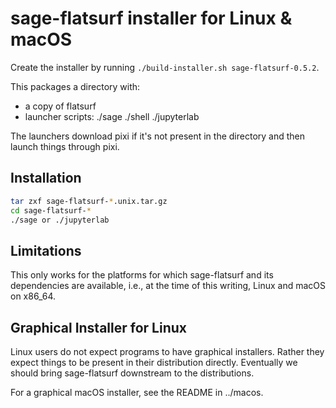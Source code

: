 # sage-flatsurf installer for Linux & macOS

Create the installer by running `./build-installer.sh sage-flatsurf-0.5.2`.

This packages a directory with:

* a copy of flatsurf
* launcher scripts: ./sage ./shell ./jupyterlab

The launchers download pixi if it's not present in the directory and then
launch things through pixi.

## Installation

```sh
tar zxf sage-flatsurf-*.unix.tar.gz
cd sage-flatsurf-*
./sage or ./jupyterlab
```

## Limitations

This only works for the platforms for which sage-flatsurf and its dependencies
are available, i.e., at the time of this writing, Linux and macOS on x86\_64.

## Graphical Installer for Linux

Linux users do not expect programs to have graphical installers. Rather they
expect things to be present in their distribution directly. Eventually we
should bring sage-flatsurf downstream to the distributions.

For a graphical macOS installer, see the README in ../macos.

